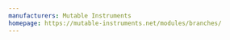 ```yaml
---
manufacturers: Mutable Instruments
homepage: https://mutable-instruments.net/modules/branches/
---
```


